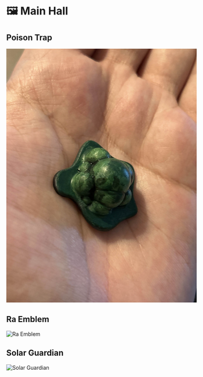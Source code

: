 # 🖼️ Main Hall

## Poison Trap
![Poison Trap](./The%20Backroom/Poison%20Trap.jpg)

## Ra Emblem
![Ra Emblem](./The%20Backroom/ra%20emblem.jpg)

## Solar Guardian
![Solar Guardian](./The-Backroom/solar-guardian.jpg)
